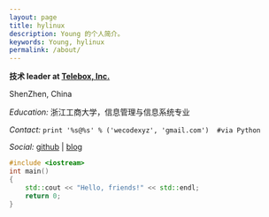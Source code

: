 ```yaml
---
layout: page
title: hylinux
description: Young 的个人简介。
keywords: Young, hylinux
permalink: /about/
---
```


**技术 leader at [Telebox, Inc.](http://www.telebox.io)**

ShenZhen, China 

*Education:* 浙江工商大学，信息管理与信息系统专业

*Contact:* `print '%s@%s' % ('wecodexyz', 'gmail.com')  #via Python`

*Social:*  [github](http://github.com/hylinux1024) \| [blog](http://wecode.xyz)
    
```c++
#include <iostream>
int main()
{
	std::cout << "Hello, friends!" << std::endl;
	return 0;
}
```
